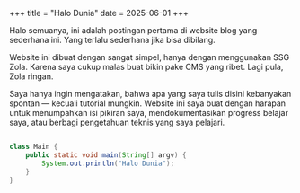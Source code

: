 +++
title = "Halo Dunia"
date = 2025-06-01
+++

Halo semuanya, ini adalah postingan pertama di website blog yang sederhana ini. Yang terlalu sederhana jika bisa dibilang. 

Website ini dibuat dengan sangat simpel, hanya dengan menggunakan SSG Zola. Karena saya cukup malas buat bikin pake CMS yang ribet. Lagi pula, Zola ringan.

Saya hanya ingin mengatakan, bahwa apa yang saya tulis disini kebanyakan spontan — kecuali tutorial mungkin. Website ini saya buat dengan harapan untuk menumpahkan isi pikiran saya, mendokumentasikan progress belajar saya, atau berbagi pengetahuan teknis yang saya pelajari.

```java

class Main {
    public static void main(String[] argv) {
        System.out.println("Halo Dunia");
    }
}

```